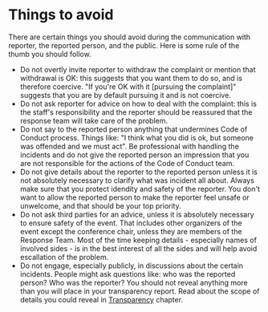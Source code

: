 # Things to avoid

There are certain things you should avoid during the communication with reporter, the reported person, and the public. Here is some rule of the thumb you should follow.

- Do not overtly invite reporter to withdraw the complaint or mention that withdrawal is OK: this suggests that you want them to do so, and is therefore coercive. "If you're OK with it [pursuing the complaint]" suggests that you are by default pursuing it and is not coercive.
- Do not ask reporter for advice on how to deal with the complaint: this is the staff's responsibility and the reporter should be reassured that the response team will take care of the problem. 
- Do not say to the reported person anything that undermines Code of Conduct process. Things like: "I think what you did is ok, but someone was offended and we must act". Be professional with handling the incidents and do not give the reported person an impression that you are not responsible for the actions of the Code of Conduct team.
- Do not give details about the reporter to the reported person unless it is not absolutely necessary to clarify what was incident all about. Always make sure that you protect idendity and safety of the reporter. You don't want to allow the reported person to make the reporter feel unsafe or unwelcome, and that should be your top priority.
- Do not ask third parties for an advice, unless it is absolutely necessary to ensure safety of the event. That includes other organizers of the event except the conference chair, unless they are members of the Response Team. Most of the time keeping details - especially names of involved sides - is in the best interest of all the sides and will help avoid escallation of the problem.
- Do not engage, especially publicly, in discussions about the certain incidents. People might ask questions like: who was the reported person? Who was the reporter? You should not reveal anything more than you will place in your transparency report. Read about the scope of details you could reveal in [Transparency](response/transparency.md) chapter.

